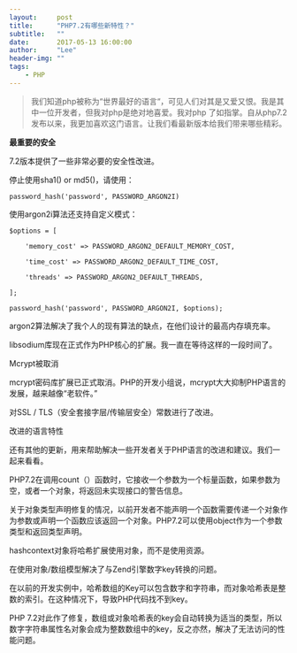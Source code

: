 ```yaml
---
layout:     post
title:      "PHP7.2有哪些新特性？"
subtitle:   ""
date:       2017-05-13 16:00:00
author:     "Lee"
header-img: ""
tags:
    - PHP
---
```


> 我们知道php被称为“世界最好的语言“，可见人们对其是又爱又恨。我是其中一位开发者，但我对php是绝对地喜爱。我对php 了如指掌。自从php7.2发布以来，我更加喜欢这门语言。让我们看最新版本给我们带来哪些精彩。  

**最重要的安全**



7.2版本提供了一些非常必要的安全性改进。

停止使用sha1() or md5()，请使用：


```
password_hash('password', PASSWORD_ARGON2I)
```


使用argon2i算法还支持自定义模式：


```
$options = [

    'memory_cost' => PASSWORD_ARGON2_DEFAULT_MEMORY_COST,

    'time_cost' => PASSWORD_ARGON2_DEFAULT_TIME_COST,

    'threads' => PASSWORD_ARGON2_DEFAULT_THREADS,

];

password_hash('password', PASSWORD_ARGON2I, $options);
```



argon2算法解决了我个人的现有算法的缺点，在他们设计的最高内存填充率。



libsodium库现在正式作为PHP核心的扩展。我一直在等待这样的一段时间了。



Mcrypt被取消



mcrypt密码库扩展已正式取消。PHP的开发小组说，mcrypt大大抑制PHP语言的发展，越来越像“老软件。”



对SSL / TLS（安全套接字层/传输层安全）常数进行了改进。



改进的语言特性



还有其他的更新，用来帮助解决一些开发者关于PHP语言的改进和建议。我们一起来看看。



PHP7.2在调用count（）函数时，它接收一个参数为一个标量函数，如果参数为空，或者一个对象，将返回未实现接口的警告信息。



关于对象类型声明修复的情况，以前开发者不能声明一个函数需要传递一个对象作为参数或声明一个函数应该返回一个对象。PHP7.2可以使用object作为一个参数类型和返回类型声明。



hashcontext对象将哈希扩展使用对象，而不是使用资源。



在使用对象/数组模型解决了与Zend引擎数字key转换的问题。



在以前的开发实例中，哈希数组的Key可以包含数字和字符串，而对象哈希表是整数的索引。在这种情况下，导致PHP代码找不到key。



PHP 7.2对此作了修复，数组或对象哈希表的key会自动转换为适当的类型，所以数字字符串属性名对象会成为整数数组中的key，反之亦然，解决了无法访问的性能问题。
